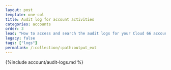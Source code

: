 ```yaml
---
layout: post
template: one-col
title: Audit log for account activities
categories: accounts
order: 3
lead: "How to access and search the audit logs for your Cloud 66 account"
legacy: false
tags: ["logs"]
permalink: /:collection/:path:output_ext
---
```




{%include account/audit-logs.md %}
